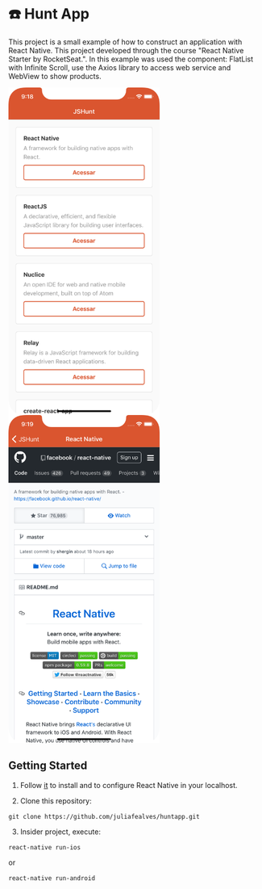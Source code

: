 # :phone: Hunt App

This project is a small example of how to construct an application with React Native. This project developed through the course "React Native Starter by RocketSeat.". In this example was used the component: FlatList with Infinite Scroll, use the Axios library to access web service and WebView to show products.

<img src="screen1.png" alt="Tela Inicial" width="300" style="float: left"/>
<img src="screen2.png" alt="WebView" width="300"/>

## Getting Started

1. Follow [it](https://facebook.github.io/react-native/docs/getting-started.html) to install and to configure React Native in your localhost.

2. Clone this repository:
```
git clone https://github.com/juliafealves/huntapp.git
```

3. Insider project, execute:

```
react-native run-ios
```
or

```
react-native run-android
```
